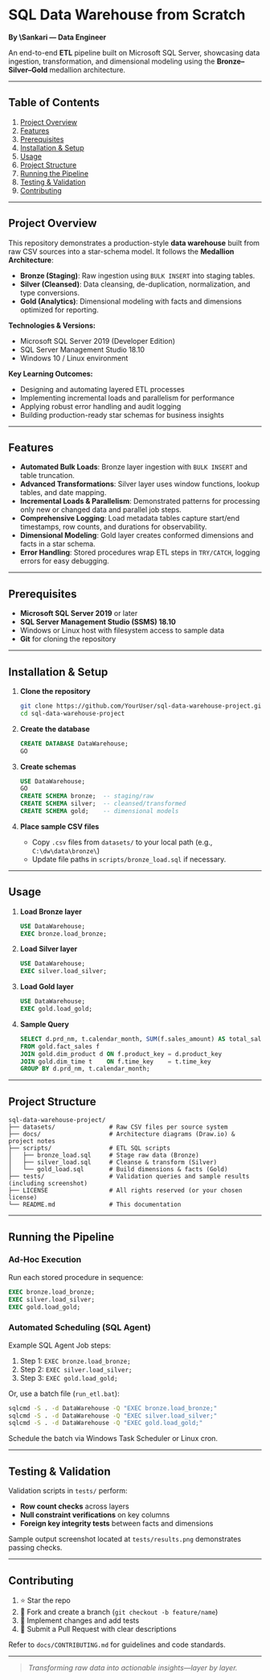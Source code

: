 # SQL Data Warehouse from Scratch

**By \Sankari — Data Engineer**

An end-to-end **ETL** pipeline built on Microsoft SQL Server, showcasing data ingestion, transformation, and dimensional modeling using the **Bronze–Silver–Gold** medallion architecture.

---

## Table of Contents

1. [Project Overview](#project-overview)
2. [Features](#features)
3. [Prerequisites](#prerequisites)
4. [Installation & Setup](#installation--setup)
5. [Usage](#usage)
6. [Project Structure](#project-structure)
7. [Running the Pipeline](#running-the-pipeline)
8. [Testing & Validation](#testing--validation)
9. [Contributing](#contributing)

---

## Project Overview

This repository demonstrates a production-style **data warehouse** built from raw CSV sources into a star-schema model. It follows the **Medallion Architecture**:

* **Bronze (Staging)**: Raw ingestion using `BULK INSERT` into staging tables.
* **Silver (Cleansed)**: Data cleansing, de-duplication, normalization, and type conversions.
* **Gold (Analytics)**: Dimensional modeling with facts and dimensions optimized for reporting.

**Technologies & Versions:**

* Microsoft SQL Server 2019 (Developer Edition)
* SQL Server Management Studio 18.10
* Windows 10 / Linux environment

**Key Learning Outcomes:**

* Designing and automating layered ETL processes
* Implementing incremental loads and parallelism for performance
* Applying robust error handling and audit logging
* Building production-ready star schemas for business insights

---

## Features

* **Automated Bulk Loads**: Bronze layer ingestion with `BULK INSERT` and table truncation.
* **Advanced Transformations**: Silver layer uses window functions, lookup tables, and date mapping.
* **Incremental Loads & Parallelism**: Demonstrated patterns for processing only new or changed data and parallel job steps.
* **Comprehensive Logging**: Load metadata tables capture start/end timestamps, row counts, and durations for observability.
* **Dimensional Modeling**: Gold layer creates conformed dimensions and facts in a star schema.
* **Error Handling**: Stored procedures wrap ETL steps in `TRY/CATCH`, logging errors for easy debugging.

---

## Prerequisites

* **Microsoft SQL Server 2019** or later
* **SQL Server Management Studio (SSMS) 18.10**
* Windows or Linux host with filesystem access to sample data
* **Git** for cloning the repository

---

## Installation & Setup

1. **Clone the repository**

   ```bash
   git clone https://github.com/YourUser/sql-data-warehouse-project.git
   cd sql-data-warehouse-project
   ```
2. **Create the database**

   ```sql
   CREATE DATABASE DataWarehouse;
   GO
   ```
3. **Create schemas**

   ```sql
   USE DataWarehouse;
   GO
   CREATE SCHEMA bronze;  -- staging/raw
   CREATE SCHEMA silver;  -- cleansed/transformed
   CREATE SCHEMA gold;    -- dimensional models
   ```
4. **Place sample CSV files**

   * Copy `.csv` files from `datasets/` to your local path (e.g., `C:\dw\data\bronze\`)
   * Update file paths in `scripts/bronze_load.sql` if necessary.

---

## Usage

1. **Load Bronze layer**

   ```sql
   USE DataWarehouse;
   EXEC bronze.load_bronze;
   ```
2. **Load Silver layer**

   ```sql
   USE DataWarehouse;
   EXEC silver.load_silver;
   ```
3. **Load Gold layer**

   ```sql
   USE DataWarehouse;
   EXEC gold.load_gold;
   ```
4. **Sample Query**

   ```sql
   SELECT d.prd_nm, t.calendar_month, SUM(f.sales_amount) AS total_sales
   FROM gold.fact_sales f
   JOIN gold.dim_product d ON f.product_key = d.product_key
   JOIN gold.dim_time t    ON f.time_key    = t.time_key
   GROUP BY d.prd_nm, t.calendar_month;
   ```

---

## Project Structure

```
sql-data-warehouse-project/
├── datasets/               # Raw CSV files per source system
├── docs/                   # Architecture diagrams (Draw.io) & project notes
├── scripts/                # ETL SQL scripts
│   ├── bronze_load.sql     # Stage raw data (Bronze)
│   ├── silver_load.sql     # Cleanse & transform (Silver)
│   └── gold_load.sql       # Build dimensions & facts (Gold)
├── tests/                  # Validation queries and sample results (including screenshot)
├── LICENSE                 # All rights reserved (or your chosen license)
└── README.md               # This documentation
```

---

## Running the Pipeline

### Ad-Hoc Execution

Run each stored procedure in sequence:

```sql
EXEC bronze.load_bronze;
EXEC silver.load_silver;
EXEC gold.load_gold;
```

### Automated Scheduling (SQL Agent)

Example SQL Agent Job steps:

1. Step 1: `EXEC bronze.load_bronze;`
2. Step 2: `EXEC silver.load_silver;`
3. Step 3: `EXEC gold.load_gold;`

Or, use a batch file (`run_etl.bat`):

```bat
sqlcmd -S . -d DataWarehouse -Q "EXEC bronze.load_bronze;"
sqlcmd -S . -d DataWarehouse -Q "EXEC silver.load_silver;"
sqlcmd -S . -d DataWarehouse -Q "EXEC gold.load_gold;"
```

Schedule the batch via Windows Task Scheduler or Linux cron.

---

## Testing & Validation

Validation scripts in `tests/` perform:

* **Row count checks** across layers
* **Null constraint verifications** on key columns
* **Foreign key integrity tests** between facts and dimensions

Sample output screenshot located at `tests/results.png` demonstrates passing checks.

---

## Contributing

1. ⭐️ Star the repo
2. 🍴 Fork and create a branch (`git checkout -b feature/name`)
3. 🔧 Implement changes and add tests
4. 🔀 Submit a Pull Request with clear descriptions

Refer to `docs/CONTRIBUTING.md` for guidelines and code standards.

---

> *Transforming raw data into actionable insights—layer by layer.*
